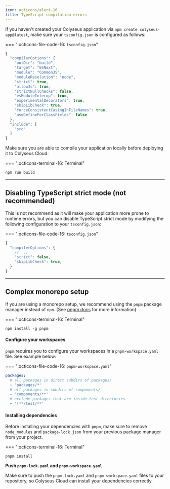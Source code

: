 ```yaml
---
icon: octicons/alert-16
title: TypeScript compilation errors
---
```


If you haven't created your Colyseus application via `npm create colyseus-app@latest`, make sure your `tsconfig.json` is configured as follows:

=== ":octicons-file-code-16: `tsconfig.json`"

```javascript
{
  "compilerOptions": {
    "outDir": "build",
    "target": "ESNext",
    "module": "CommonJS",
    "moduleResolution": "node",
    "strict": true,
    "allowJs": true,
    "strictNullChecks": false,
    "esModuleInterop": true,
    "experimentalDecorators": true,
    "skipLibCheck": true,
    "forceConsistentCasingInFileNames": true,
    "useDefineForClassFields": false
  },
  "include": [
    "src"
  ]
}
```

Make sure you are able to compile your application locally before deploying it to Colyseus Cloud:

=== ":octicons-terminal-16: Terminal"

```bash
npm run build
```

---

## Disabling TypeScript strict mode (not recommended)

This is not recommend as it will make your application more prone to runtime errors, but you can disable TypeScript strict mode by modifying the following configuration to your `tsconfig.json`:

=== ":octicons-file-code-16: `tsconfig.json`"

```javascript
{
  "compilerOptions": {
    // ...
    "strict": false,
    "skipLibCheck": true,
  }
}
```

---

## Complex monorepo setup

If you are using a monorepo setup, we recommend using the `pnpm` package manager instead of `npm`. (See [pnpm docs](https://pnpm.io/workspaces) for more information)

=== ":octicons-terminal-16: Terminal"

```
npm install -g pnpm
```

#### Configure your workspaces

`pnpm` requires you to configure your workspaces in a `pnpm-workspace.yaml` file. See example below:

=== ":octicons-file-code-16: `pnpm-workspace.yaml`"

```yaml
packages:
  # all packages in direct subdirs of packages/
  - 'packages/*'
  # all packages in subdirs of components/
  - 'components/**'
  # exclude packages that are inside test directories
  - '!**/test/**'
```

#### Installing dependencies

Before installing your dependencies with `pnpm`, make sure to remove `node_modules` and `package-lock.json` from your previous package manager from your project.

=== ":octicons-terminal-16: Terminal"

```
pnpm install
```

**Push `pnpm-lock.yaml` and `pnpm-workspace.yaml`**

Make sure to push the `pnpm-lock.yaml` and `pnpm-workspace.yaml` files to your repository, so Colyseus Cloud can install your dependencies correctly.